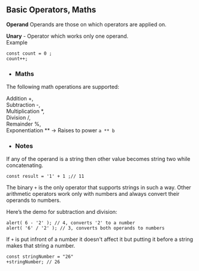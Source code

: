 ## Basic Operators, Maths
**Operand** Operands are those on which operators are applied on.  

**Unary** - Operator which works only one operand.  
 Example 
 ```JS
 const count = 0 ;
 count++;
 ```

  - ### Maths
The following math operations are supported:

Addition +,  
Subtraction -,  
Multiplication *,  
Division /,  
Remainder %,  
Exponentiation **  -> Raises to power ``` a ** b ```

 - ### Notes 
 If any of the operand is a string then other value becomes string two while concatenating.
 ```JS
 const result = '1' + 1 ;// 11
 ```

 The binary ```+``` is the only operator that supports strings in such a way. Other arithmetic operators work only with numbers and always convert their operands to numbers.

Here’s the demo for subtraction and division:
```JS
alert( 6 - '2' ); // 4, converts '2' to a number
alert( '6' / '2' ); // 3, converts both operands to numbers
```

If ```+``` is put infront of a number it doesn't affect it but putting it before a string makes that string a number.
```JS
const stringNumber = "26"
+stringNumber; // 26
```
